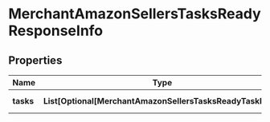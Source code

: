# MerchantAmazonSellersTasksReadyResponseInfo


## Properties

| Name | Type | Description | Notes |
|------------ | ------------- | ------------- | -------------|
**tasks** | **List[Optional[MerchantAmazonSellersTasksReadyTaskInfo]]** | array of tasks |[optional]|